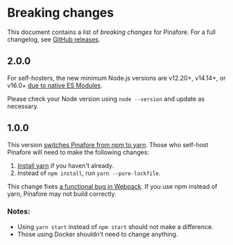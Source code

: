 # Breaking changes

This document contains a list of _breaking changes_ for Pinafore. For a full changelog, see [GitHub releases](https://github.com/nolanlawson/pinafore/releases).

## 2.0.0

For self-hosters, the new minimum Node.js versions are v12.20+, v14.14+, or v16.0+ [due to native ES Modules](https://github.com/nolanlawson/pinafore/pull/2064).

Please check your Node version using `node --version` and update as necessary.

## 1.0.0

This version [switches Pinafore from npm to yarn](https://github.com/nolanlawson/pinafore/pull/927). Those who self-host Pinafore will need to make the following changes:

1. [Install yarn](https://yarnpkg.com/en/docs/install) if you haven't already.
2. Instead of `npm install`, run `yarn --pure-lockfile`.

This change fixes [a functional bug in Webpack](https://github.com/nolanlawson/pinafore/pull/926). If you use npm instead of yarn, Pinafore may not build correctly.

### Notes:

- Using `yarn start` instead of `npm start` should not make a difference.
- Those using Docker shouldn't need to change anything.
